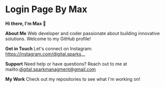# Login Page By Max

__Hi there, I'm Max 👋__

__About Me__
Web developer and coder passionate about building innovative solutions. Welcome to my GitHub profile!

__Get in Touch__
Let's connect on Instagram: https://instagram.com/digital.sparks__

__Support__
Need help or have questions? Reach out to me at mailto:digital.sparkmanagment@gmail.com

__My Work__
Check out my repositories to see what I'm working on!